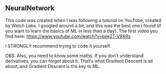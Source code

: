 ## NeuralNetwork

This code was created when I was following a tutorial on YouTube, created by Welch Labs. I googled around a bit, and this was the best one I found (if you want to learn the basics of ML in less than a day). The first video you find here:
<https://www.youtube.com/watch?v=bxe2T-V8XRs>

I STRONGLY recommend trying to code it yourself.

OBS: Also, you need to know some maths. If you don't understand derivatives, you can forget about it. That's what Gradient Descent is all about, and Gradient Descent is the key to ML. 
